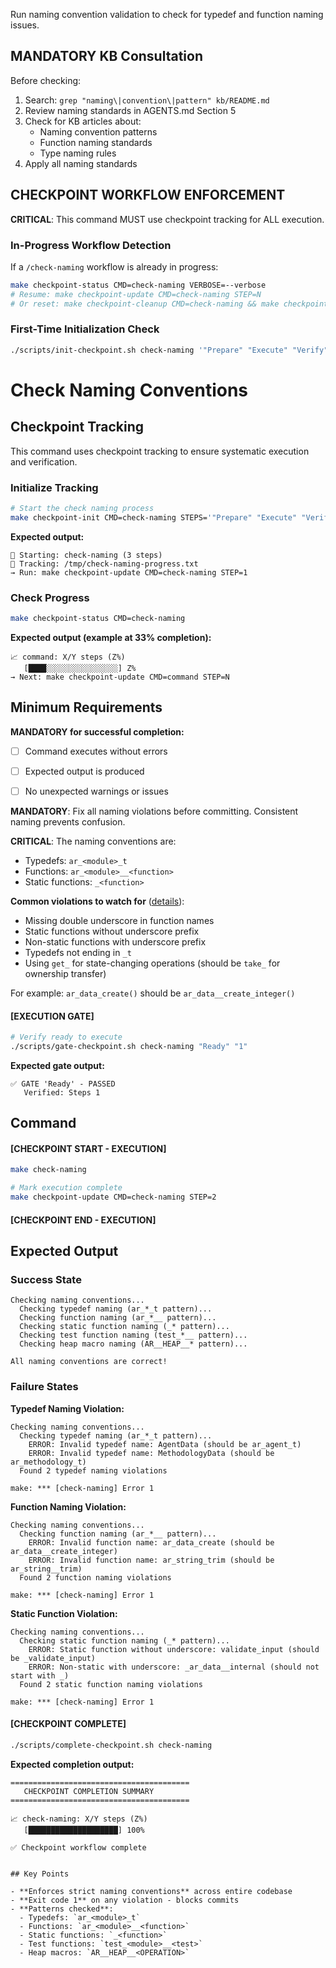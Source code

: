 Run naming convention validation to check for typedef and function naming issues.

## MANDATORY KB Consultation

Before checking:
1. Search: `grep "naming\|convention\|pattern" kb/README.md`
2. Review naming standards in AGENTS.md Section 5
3. Check for KB articles about:
   - Naming convention patterns
   - Function naming standards
   - Type naming rules
4. Apply all naming standards

## CHECKPOINT WORKFLOW ENFORCEMENT

**CRITICAL**: This command MUST use checkpoint tracking for ALL execution.

### In-Progress Workflow Detection

If a `/check-naming` workflow is already in progress:

```bash
make checkpoint-status CMD=check-naming VERBOSE=--verbose
# Resume: make checkpoint-update CMD=check-naming STEP=N
# Or reset: make checkpoint-cleanup CMD=check-naming && make checkpoint-init CMD=check-naming STEPS='"Prepare" "Execute" "Verify"'
```

### First-Time Initialization Check

```bash
./scripts/init-checkpoint.sh check-naming '"Prepare" "Execute" "Verify"'
```

# Check Naming Conventions
## Checkpoint Tracking

This command uses checkpoint tracking to ensure systematic execution and verification.

### Initialize Tracking
```bash
# Start the check naming process
make checkpoint-init CMD=check-naming STEPS='"Prepare" "Execute" "Verify"'
```

**Expected output:**
```
📍 Starting: check-naming (3 steps)
📁 Tracking: /tmp/check-naming-progress.txt
→ Run: make checkpoint-update CMD=check-naming STEP=1
```

### Check Progress
```bash
make checkpoint-status CMD=check-naming
```

**Expected output (example at 33% completion):**
```
📈 command: X/Y steps (Z%)
   [████░░░░░░░░░░░░░░░░] Z%
→ Next: make checkpoint-update CMD=command STEP=N
```

## Minimum Requirements

**MANDATORY for successful completion:**
- [ ] Command executes without errors
- [ ] Expected output is produced
- [ ] No unexpected warnings or issues




**MANDATORY**: Fix all naming violations before committing. Consistent naming prevents confusion.

**CRITICAL**: The naming conventions are:
- Typedefs: `ar_<module>_t`
- Functions: `ar_<module>__<function>`
- Static functions: `_<function>`

**Common violations to watch for** ([details](../../../kb/function-naming-state-change-convention.md)):
- Missing double underscore in function names
- Static functions without underscore prefix
- Non-static functions with underscore prefix
- Typedefs not ending in `_t`
- Using `get_` for state-changing operations (should be `take_` for ownership transfer)

For example: `ar_data_create()` should be `ar_data__create_integer()`

#### [EXECUTION GATE]
```bash
# Verify ready to execute
./scripts/gate-checkpoint.sh check-naming "Ready" "1"
```

**Expected gate output:**
```
✅ GATE 'Ready' - PASSED
   Verified: Steps 1
```

## Command

#### [CHECKPOINT START - EXECUTION]

```bash
make check-naming

# Mark execution complete
make checkpoint-update CMD=check-naming STEP=2
```


#### [CHECKPOINT END - EXECUTION]
## Expected Output

### Success State
```
Checking naming conventions...
  Checking typedef naming (ar_*_t pattern)...
  Checking function naming (ar_*__ pattern)...
  Checking static function naming (_* pattern)...
  Checking test function naming (test_*__ pattern)...
  Checking heap macro naming (AR__HEAP__* pattern)...

All naming conventions are correct!
```

### Failure States

**Typedef Naming Violation:**
```
Checking naming conventions...
  Checking typedef naming (ar_*_t pattern)...
    ERROR: Invalid typedef name: AgentData (should be ar_agent_t)
    ERROR: Invalid typedef name: MethodologyData (should be ar_methodology_t)
  Found 2 typedef naming violations

make: *** [check-naming] Error 1
```

**Function Naming Violation:**
```
Checking naming conventions...
  Checking function naming (ar_*__ pattern)...
    ERROR: Invalid function name: ar_data_create (should be ar_data__create_integer)
    ERROR: Invalid function name: ar_string_trim (should be ar_string__trim)
  Found 2 function naming violations

make: *** [check-naming] Error 1
```

**Static Function Violation:**
```
Checking naming conventions...
  Checking static function naming (_* pattern)...
    ERROR: Static function without underscore: validate_input (should be _validate_input)
    ERROR: Non-static with underscore: _ar_data__internal (should not start with _)
  Found 2 static function naming violations

make: *** [check-naming] Error 1
```


#### [CHECKPOINT COMPLETE]
```bash
./scripts/complete-checkpoint.sh check-naming
```

**Expected completion output:**
```
========================================
   CHECKPOINT COMPLETION SUMMARY
========================================

📈 check-naming: X/Y steps (Z%)
   [████████████████████] 100%

✅ Checkpoint workflow complete
```
```

## Key Points

- **Enforces strict naming conventions** across entire codebase
- **Exit code 1** on any violation - blocks commits
- **Patterns checked**:
  - Typedefs: `ar_<module>_t`
  - Functions: `ar_<module>__<function>`
  - Static functions: `_<function>`
  - Test functions: `test_<module>__<test>`
  - Heap macros: `AR__HEAP__<OPERATION>`